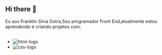 ## Hi there 👋

Eu sou Franklin Silva Dutra,Sou programador Front End,atualmente estou aprendendo e criando projetos com:
<br>
<br>
- <img src="https://img.shields.io/badge/HTML5-E34F26?style=for-the-badge&logo=html5&logoColor=white" alt="html-logo"/>

- <img src="https://img.shields.io/badge/CSS3-1572B6?style=for-the-badge&logo=css3&logoColor=white" alt="css-logo"/>
